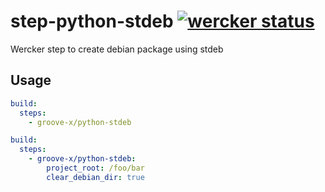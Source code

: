 # step-python-stdeb [![wercker status](https://app.wercker.com/status/dcdaf73d36b06f97fd27518921f1ae27/s "wercker status")](https://app.wercker.com/project/bykey/dcdaf73d36b06f97fd27518921f1ae27)

Wercker step to create debian package using stdeb

## Usage

```yaml
build:
  steps:
    - groove-x/python-stdeb
```

```yaml
build:
  steps:
    - groove-x/python-stdeb:
        project_root: /foo/bar
        clear_debian_dir: true
```
